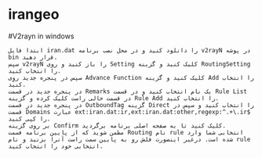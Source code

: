 # irangeo

#V2rayn in windows



    ابتدا فایل iran.dat را دانلود کنید و در محل نصب برنامه v2rayN در پوشه bin قرار دهید.
    سپس v2rayN را باز کنید و روی Setting کلیک کنید و گزینه RoutingSetting را انتخاب کنید.
    سپس در پنجره جدید روِی Advance Function کلیک کنید و گزینه Add را انتخاب کنید.
    در پنجره جدید در قسمت Remarks یک نام انتخاب کنید و در قسمت Rule List در قسمت خالی راست کلیک کرده و گزینه Rule Add را انتخاب کنید.
    در پنجره جدید در قسمت OutboundTag گزینه Direct را انتخاب کنید و سپس در قسمت Domains عبارت ext:iran.dat:ir,ext:iran.dat:other,regexp:^.+\.ir$ را کپی کنید.
    بر روی گزینه Confirm کلیک کنید تا به صفحه اصلی برنامه برگردید.
    مطمن شوید که از پایین برنامه فسمت Routing نام rule انتخابی شما وارد شده است. درغیر اینصورت فلش رو به پایین سمت راست آنرا بزنید و نام rule انتخابی خود را انتخاب کنید.
